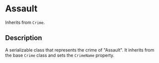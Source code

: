 # Assault

Inherits from `Crime`.

## Description

A serializable class that represents the crime of "Assault". It inherits from the base `Crime` class and sets the `CrimeName` property.
